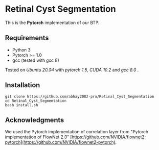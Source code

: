 # Retinal Cyst Segmentation

This is the **Pytorch** implementation of our BTP.

## Requirements

- Python 3
- Pytorch >= 1.0
- gcc (tested with gcc 8)

Tested on *Ubuntu 20.04* with *pytorch 1.5*, *CUDA 10.2* and *gcc 8.0* .

## Installation

```console
git clone https://github.com/abhay2002-pro/Retinal_Cyst_Segmentation
cd Retinal_Cyst_Segmentation
bash install.sh
```

## Acknowledgments

We used the Pytorch implementation of correlation layer from "Pytorch implementation of FlowNet 2.0" [https://github.com/NVIDIA/flownet2-pytorch](https://github.com/NVIDIA/flownet2-pytorch).
